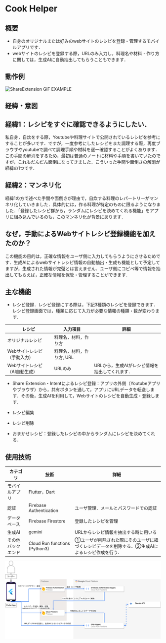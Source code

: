 # Cook Helper

## 概要

- 自身のオリジナルまたは好みのwebサイトのレシピを登録・管理するモバイルアプリです．
- webサイトのレシピを登録する際，URLのみ入力し，料理名や材料・作り方に関しては，生成AIに自動抽出してもらうこともできます．

## 動作例

![ShareExtension GIF EXAMPLE](readme_gif_data/share_extension.gif)

## 経緯・意図

## 経緯1：レシピをすぐに確認できるようにしたい．
私自身，自炊をする際，Youtubeや料理サイトで公開されているレシピを参考にすることが多いです．ですが，一度参考にしたレシピをまた調理する際，再度ブラウザやyoutubeで調べて調理手順や材料を逐一確認することがよくあります．この手間の解消をするため，最初は普通のノートに材料や手順を書いていたのですが，これもだんだん面倒になってきました．こういった手間や面倒さの解消が経緯の1つです．

## 経緯2：マンネリ化
経緯1の方で述べた手間や面倒さが理由で，自炊する料理のレパートリーがマンネリ化していきました．具体的には，作る料理が特定のものに限るようになりました．「登録したレシピ群から，ランダムにレシピを決めてくれる機能」をアプリに組み込んでいるのも，このマンネリ化が背景にあります．


## なぜ，手動によるWebサイトレシピ登録機能を加えたのか？

この機能の目的は，正確な情報をユーザ側に入力してもらうようにさせるためです．生成AIによるwebサイトレシピ情報の自動抽出・生成も機能として予定してますが，生成された情報が完璧とは言えません．ユーザ側にコピペ等で情報を抽出してもらえば，正確な情報を保管・管理することができます．

## 主な機能
- レシピ登録．レシピ登録にする際は，下記3種類のレシピを登録できます．レシピ登録画面では，種類に応じて入力が必要な情報の種類・数が変わります．


| レシピ | 入力項目 | 詳細 |
|---|---|---|
| オリジナルレシピ | 料理名，材料，作り方 |  |
| Webサイトレシピ（手動入力）| 料理名，材料，作り方, URL |  |
| Webサイトレシピ（AI自動生成）| URLのみ | URLから，生成AIがレシピ情報を抽出してくれます．|

- Share Extension・Intentによるレシピ登録：アプリの外側（Youtubeアプリやブラウザ）から，共有ボタンを通して，アプリにURLデータを転送します．その後，生成AIを利用して，Webサイトのレシピを自動生成・登録します．

- レシピ編集
- レシピ削除
- おまかせレシピ：登録したレシピの中からランダムにレシピを決めてくれる．

## 使用技術

| カテゴリ | 技術 | 詳細 |
|---|---|---|
|モバイルアプリ|Flutter，Dart||
| 認証 | Firebase Authentication| ユーザ管理．メールとパスワードでの認証 |
|データベース | Firebase Firestore | 登録したレシピを管理 |
| 生成AI | gemini | URLからレシピ情報を抽出する時に用いる |
|その他バックエンド |Cloud Run functions (Python3) |①ユーザが削除された際にそのユーザに紐づくレシピデータを削除する．②生成AIによるレシピ作成を行う．|


![System Architecture](system_architecture/system_architecture.png)


